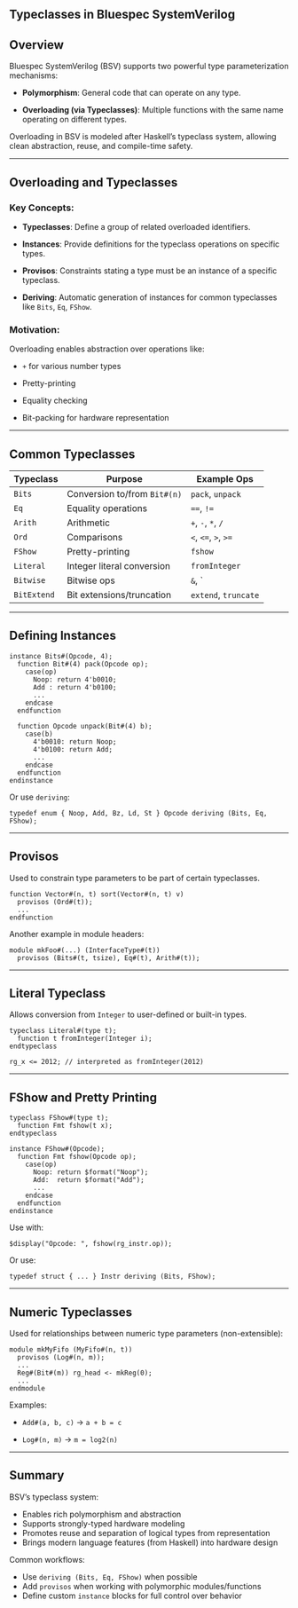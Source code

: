 ## Typeclasses in Bluespec SystemVerilog

## Overview

Bluespec SystemVerilog (BSV) supports two powerful type parameterization mechanisms:

- **Polymorphism**: General code that can operate on any type.
    
- **Overloading (via Typeclasses)**: Multiple functions with the same name operating on different types.
    

Overloading in BSV is modeled after Haskell’s typeclass system, allowing clean abstraction, reuse, and compile-time safety.

---

## Overloading and Typeclasses

### Key Concepts:

- **Typeclasses**: Define a group of related overloaded identifiers.
    
- **Instances**: Provide definitions for the typeclass operations on specific types.
    
- **Provisos**: Constraints stating a type must be an instance of a specific typeclass.
    
- **Deriving**: Automatic generation of instances for common typeclasses like `Bits`, `Eq`, `FShow`.
    

### Motivation:

Overloading enables abstraction over operations like:

- `+` for various number types
    
- Pretty-printing
    
- Equality checking
    
- Bit-packing for hardware representation
    

---

## Common Typeclasses

|Typeclass|Purpose|Example Ops|
|---|---|---|
|`Bits`|Conversion to/from `Bit#(n)`|`pack`, `unpack`|
|`Eq`|Equality operations|`==`, `!=`|
|`Arith`|Arithmetic|`+`, `-`, `*`, `/`|
|`Ord`|Comparisons|`<`, `<=`, `>`, `>=`|
|`FShow`|Pretty-printing|`fshow`|
|`Literal`|Integer literal conversion|`fromInteger`|
|`Bitwise`|Bitwise ops|`&`, `|`,` ^`,` ~`|
|`BitExtend`|Bit extensions/truncation|`extend`, `truncate`|

---

## Defining Instances

```
instance Bits#(Opcode, 4);
  function Bit#(4) pack(Opcode op);
    case(op)
      Noop: return 4'b0010;
      Add : return 4'b0100;
      ...
    endcase
  endfunction

  function Opcode unpack(Bit#(4) b);
    case(b)
      4'b0010: return Noop;
      4'b0100: return Add;
      ...
    endcase
  endfunction
endinstance
```

Or use `deriving`:

```
typedef enum { Noop, Add, Bz, Ld, St } Opcode deriving (Bits, Eq, FShow);
```

---

## Provisos

Used to constrain type parameters to be part of certain typeclasses.

```
function Vector#(n, t) sort(Vector#(n, t) v)
  provisos (Ord#(t));
  ...
endfunction
```

Another example in module headers:

```
module mkFoo#(...) (InterfaceType#(t))
  provisos (Bits#(t, tsize), Eq#(t), Arith#(t));
```

---

## Literal Typeclass

Allows conversion from `Integer` to user-defined or built-in types.

```
typeclass Literal#(type t);
  function t fromInteger(Integer i);
endtypeclass

rg_x <= 2012; // interpreted as fromInteger(2012)
```

---

## FShow and Pretty Printing

```
typeclass FShow#(type t);
  function Fmt fshow(t x);
endtypeclass

instance FShow#(Opcode);
  function Fmt fshow(Opcode op);
    case(op)
      Noop: return $format("Noop");
      Add:  return $format("Add");
      ...
    endcase
  endfunction
endinstance
```

Use with:

```
$display("Opcode: ", fshow(rg_instr.op));
```

Or use:

```
typedef struct { ... } Instr deriving (Bits, FShow);
```

---

## Numeric Typeclasses

Used for relationships between numeric type parameters (non-extensible):

```
module mkMyFifo (MyFifo#(n, t))
  provisos (Log#(n, m));
  ...
  Reg#(Bit#(m)) rg_head <- mkReg(0);
  ...
endmodule
```

Examples:

- `Add#(a, b, c)` → `a + b = c`
    
- `Log#(n, m)` → `m = log2(n)`
    

---

## Summary

BSV’s typeclass system:

- Enables rich polymorphism and abstraction
- Supports strongly-typed hardware modeling
- Promotes reuse and separation of logical types from representation
- Brings modern language features (from Haskell) into hardware design
 
Common workflows:
- Use `deriving (Bits, Eq, FShow)` when possible
- Add `provisos` when working with polymorphic modules/functions
- Define custom `instance` blocks for full control over behavior